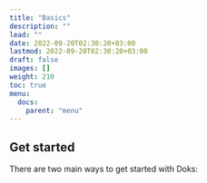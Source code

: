 ```yaml
---
title: "Basics"
description: ""
lead: ""
date: 2022-09-20T02:30:20+03:00
lastmod: 2022-09-20T02:30:20+03:00
draft: false
images: []
weight: 210
toc: true
menu:
  docs:
    parent: "menu"
---
```


## Get started

There are two main ways to get started with Doks: